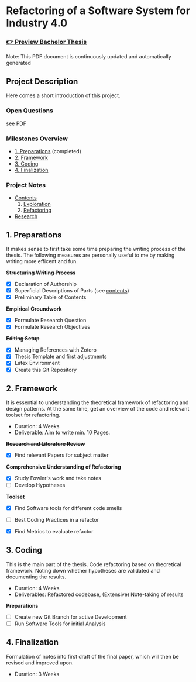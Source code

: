 # Refactoring of a Software System for Industry 4.0
<!-- ### [👉 Preview Bachelor Thesis](thesis.pdf) -->
### [👉 Preview Bachelor Thesis](https://github.com/fabian-gubler/bachelor-thesis/raw/main/thesis.pdf)

Note: This PDF document is continuously updated and automatically generated

## Project Description
Here comes a short introduction of this project.

### Open Questions
see PDF

### Milestones Overview
- [1. Preparations](#1.-Preparations) (completed)
- [2. Framework](#2.-Framework)
- [3. Coding](#3.-Coding)
- [4. Finalization](#3.-Finalization)

### Project Notes
- [Contents](https://github.com/fabian-gubler/bachelor-thesis/blob/main/notes/contents/overview.md)
	1. [Exploration](https://github.com/fabian-gubler/bachelor-thesis/blob/main/notes/contents/1-exploration.md)
	2. [Refactoring](https://github.com/fabian-gubler/bachelor-thesis/blob/main/notes/contents/2-refactoring.md)
- [Research](https://github.com/fabian-gubler/bachelor-thesis/blob/main/notes/research.md)

## 1. Preparations
It makes sense to first take some time preparing the writing process of the thesis.
The following measures are personally useful to me by making writing more efficent and fun.

~~**Structuring Writing Process**~~
- [x] Declaration of Authorship
- [x] Superficial Descriptions of Parts (see [contents](https://github.com/fabian-gubler/bachelor-thesis/blob/main/notes/contents/overview.md))
- [x] Preliminary Table of Contents

~~**Empirical Groundwork**~~
- [x] Formulate Research Question
- [x] Formulate Research Objectives

~~**Editing Setup**~~
- [x] Managing References with Zotero
- [x] Thesis Template and first adjustments
- [x] Latex Environment
- [x] Create this Git Repository

## 2. Framework
It is essential to understanding the theoretical framework of refactoring and design patterns. At the same time, get an overview of the code and relevant toolset for refactoring.
- Duration: 4 Weeks
- Deliverable: Aim to write min. 10 Pages.

~~**Research and Literature Review**~~
- [x] Find relevant Papers for subject matter

**Comprehensive Understanding of Refactoring**
- [x] Study Fowler's work and take notes
- [ ] Develop Hypotheses

**Toolset**
- [x] Find Software tools for different code smells
- [ ] Best Coding Practices in a refactor
- [x] Find Metrics to evaluate refactor


## 3. Coding
This is the main part of the thesis. Code refactoring based on theoretical framework. Noting down whether hypotheses are validated and documenting the results.
- Duration: 4 Weeks
- Deliverables: Refactored codebase, (Extensive) Note-taking of results

**Preparations**
- [ ] Create new Git Branch for active Development
- [ ] Run Software Tools for initial Analysis

## 4. Finalization
Formulation of notes into first draft of the final paper, which will then be revised and improved upon.
- Duration: 3 Weeks
